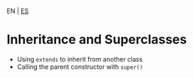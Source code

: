 <!-- MULTILANGUAJE MENU START -->
EN | [ES](https://lckpig.gitbook.io/es-practical-dev-handbook/typescript/object-oriented-programming/inheritance.md)
<!-- MULTILANGUAJE MENU END -->

# Inheritance and Superclasses

- Using `extends` to inherit from another class
- Calling the parent constructor with `super()` 